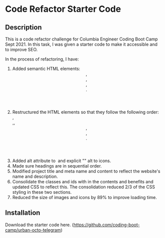 # Code Refactor Starter Code

## Description
This is a code refactor challenge for Columbia Engineer Coding Boot Camp Sept 2021. In this task, I was given a starter code to make it accessible and to improve SEO.

In the process of refactoring, I have: 

1. Added semantic HTML elements: <header>,<footer>,<nav>,<section>.
2. Restructured the HTML elements so that they follow the following order: <head>,<nav>,<body>,<header>,<section>,<footer>.
3. Added alt attribute to <img> and explicit "" alt to icons.
4. Made sure headings are in sequential order.
5. Modified project title and meta name and content to reflect the website's name and description.
6. Consolidate the classes and ids with in the contents and benefits and updated CSS to reflect this. The consolidation reduced 2/3 of the CSS styling in these two sections.
7. Reduced the size of images and icons by 89% to improve loading time.

## Installation
Download the starter code here. (https://github.com/coding-boot-camp/urban-octo-telegram)



